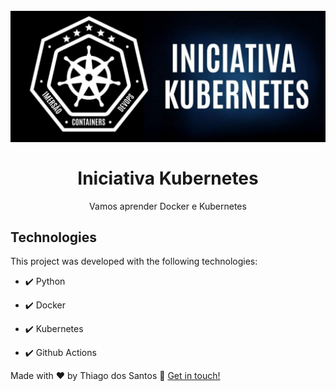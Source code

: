 <h1 align="center">
<br>
  <img src="./github/logo.png">
<br>
<br>
Iniciativa Kubernetes
</h1>

<p align="center">Vamos aprender Docker e Kubernetes</p>


## Technologies

This project was developed with the following technologies:

- ✔️ Python

- ✔️ Docker

- ✔️ Kubernetes

- ✔️ Github Actions

Made with ♥ by Thiago dos Santos :wave: [Get in touch!](https://www.linkedin.com/in/tdsantos1981/)